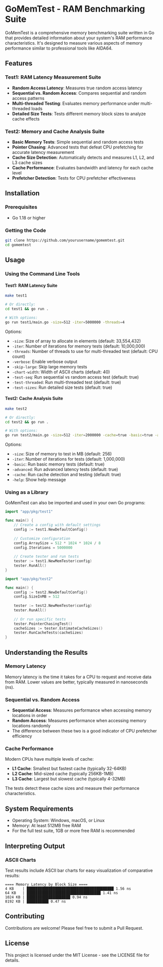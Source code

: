 # GoMemTest - RAM Benchmarking Suite

GoMemTest is a comprehensive memory benchmarking suite written in Go that provides detailed information about your system's RAM performance characteristics. It's designed to measure various aspects of memory performance similar to professional tools like AIDA64.

## Features

### Test1: RAM Latency Measurement Suite
- **Random Access Latency**: Measures true random access latency
- **Sequential vs. Random Access**: Compares sequential and random access patterns
- **Multi-threaded Testing**: Evaluates memory performance under multi-threaded loads
- **Detailed Size Tests**: Tests different memory block sizes to analyze cache effects

### Test2: Memory and Cache Analysis Suite
- **Basic Memory Tests**: Simple sequential and random access tests
- **Pointer Chasing**: Advanced tests that defeat CPU prefetching for accurate latency measurement
- **Cache Size Detection**: Automatically detects and measures L1, L2, and L3 cache sizes
- **Cache Performance**: Evaluates bandwidth and latency for each cache level
- **Prefetcher Detection**: Tests for CPU prefetcher effectiveness

## Installation

### Prerequisites
- Go 1.18 or higher

### Getting the Code
```bash
git clone https://github.com/yourusername/gomemtest.git
cd gomemtest
```

## Usage

### Using the Command Line Tools

#### Test1: RAM Latency Suite
```bash
make test1

# Or directly:
cd test1 && go run .

# With options:
go run test1/main.go -size=512 -iter=5000000 -threads=4
```

Options:
- `-size`: Size of array to allocate in elements (default: 33,554,432)
- `-iter`: Number of iterations for memory tests (default: 10,000,000)
- `-threads`: Number of threads to use for multi-threaded test (default: CPU count)
- `-verbose`: Enable verbose output
- `-skip-large`: Skip large memory tests
- `-chart-width`: Width of ASCII charts (default: 40)
- `-test-seq`: Run sequential vs random access test (default: true)
- `-test-threaded`: Run multi-threaded test (default: true)
- `-test-sizes`: Run detailed size tests (default: true)

#### Test2: Cache Analysis Suite
```bash
make test2

# Or directly:
cd test2 && go run .

# With options:
go run test2/main.go -size=512 -iter=2000000 -cache=true -basic=true -advanced=true
```

Options:
- `-size`: Size of memory to test in MB (default: 256)
- `-iter`: Number of iterations for tests (default: 1,000,000)
- `-basic`: Run basic memory tests (default: true)
- `-advanced`: Run advanced latency tests (default: true)
- `-cache`: Run cache detection and testing (default: true)
- `-help`: Show help message

### Using as a Library

GoMemTest can also be imported and used in your own Go programs:

```go
import "app/pkg/test1"

func main() {
    // Create a config with default settings
    config := test1.NewDefaultConfig()
    
    // Customize configuration
    config.ArraySize = 512 * 1024 * 1024 / 8
    config.Iterations = 5000000
    
    // Create tester and run tests
    tester := test1.NewMemTester(config)
    tester.RunAll()
}
```

```go
import "app/pkg/test2"

func main() {
    config := test2.NewDefaultConfig()
    config.SizeInMB = 512
    
    tester := test2.NewMemTester(config)
    tester.RunAll()
    
    // Or run specific tests
    tester.PointerChasingTest()
    cacheSizes := tester.EstimateCacheSizes()
    tester.RunCacheTests(cacheSizes)
}
```

## Understanding the Results

### Memory Latency
Memory latency is the time it takes for a CPU to request and receive data from RAM. Lower values are better, typically measured in nanoseconds (ns).

### Sequential vs. Random Access
- **Sequential Access**: Measures performance when accessing memory locations in order
- **Random Access**: Measures performance when accessing memory locations randomly
- The difference between these two is a good indicator of CPU prefetcher efficiency

### Cache Performance
Modern CPUs have multiple levels of cache:
- **L1 Cache**: Smallest but fastest cache (typically 32-64KB)
- **L2 Cache**: Mid-sized cache (typically 256KB-1MB)
- **L3 Cache**: Largest but slowest cache (typically 4-32MB)

The tests detect these cache sizes and measure their performance characteristics.

## System Requirements
- Operating System: Windows, macOS, or Linux
- Memory: At least 512MB free RAM
- For the full test suite, 1GB or more free RAM is recommended

## Interpreting Output

### ASCII Charts
Test results include ASCII bar charts for easy visualization of comparative results:
```
==== Memory Latency by Block Size ====
4 KB    | ████████████████████████████████████████ 1.56 ns
64 KB   | ██████████████████████████████████ 1.41 ns
1024 KB | ████████████████████ 0.94 ns
8192 KB | ██████████ 0.47 ns
```

## Contributing
Contributions are welcome! Please feel free to submit a Pull Request.

## License
This project is licensed under the MIT License - see the LICENSE file for details.
